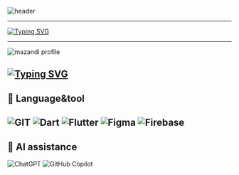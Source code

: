 
![header](https://capsule-render.vercel.app/api?type=blur&color=FFB7C3&height=300&section=header&text=Hemu's%20Home&fontSize=90)


-------------------------------------


[![Typing SVG](https://readme-typing-svg.demolab.com?font=Rock+Salt&size=19&pause=1000&color=020608&width=435&lines=The+bird+fights+its+way+out+of+the+egg)](https://git.io/typing-svg)


---------------------------------------



![mazandi profile](http://mazandi.herokuapp.com/api?handle={handle}&theme=cold)












[![Typing SVG](https://readme-typing-svg.demolab.com?font=Rock+Salt&pause=1000&color=020608&repeat=false&width=435&lines=SKILLS+%26+TOOLS)](https://git.io/typing-svg)
---------------------------------------
## 🧰 Language&tool
![GIT](https://img.shields.io/badge/[GIT]-[F05032].svg?&style=for-the-badge&logo=[GIT]&logoColor=white)
![Dart](https://img.shields.io/badge/dart-%230175C2.svg?style=for-the-badge&logo=dart&logoColor=white)
![Flutter](https://img.shields.io/badge/Flutter-%2302569B.svg?style=for-the-badge&logo=Flutter&logoColor=white)
![Figma](https://img.shields.io/badge/figma-%23F24E1E.svg?style=for-the-badge&logo=figma&logoColor=white)
![Firebase](https://img.shields.io/badge/firebase-%23039BE5.svg?style=for-the-badge&logo=firebase)
---------------------------------------
## :robot: AI assistance
![ChatGPT](https://img.shields.io/badge/chatGPT-74aa9c?style=for-the-badge&logo=openai&logoColor=white)
![GitHub Copilot](https://img.shields.io/badge/github_copilot-8957E5?style=for-the-badge&logo=github-copilot&logoColor=white)



